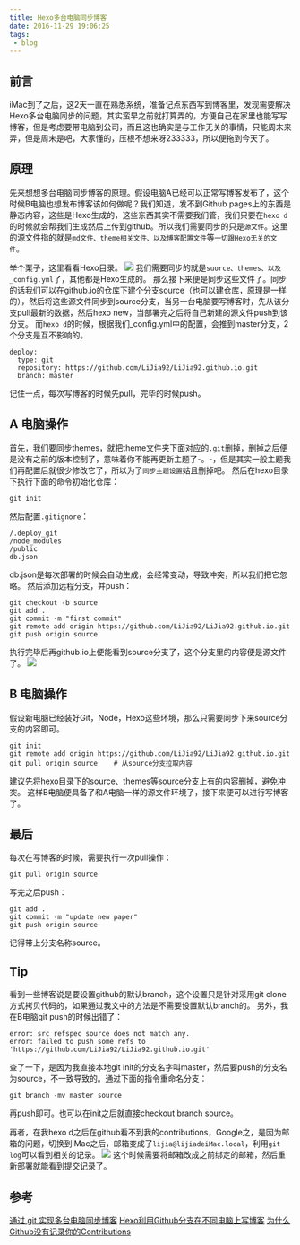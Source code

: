 ```yaml
---
title: Hexo多台电脑同步博客
date: 2016-11-29 19:06:25
tags:
 - blog
---
```


## 前言
iMac到了之后，这2天一直在熟悉系统，准备记点东西写到博客里，发现需要解决Hexo多台电脑同步的问题，其实蛮早之前就打算弄的，方便自己在家里也能写写博客，但是考虑要带电脑到公司，而且这也确实是与工作无关的事情，只能周末来弄，但是周末是吧，大家懂的，压根不想来呀233333，所以便拖到今天了。

## 原理
先来想想多台电脑同步博客的原理。假设电脑A已经可以正常写博客发布了，这个时候B电脑也想发布博客该如何做呢？我们知道，发不到Github pages上的东西是静态内容，这些是Hexo生成的，这些东西其实不需要我们管，我们只要在``hexo d``的时候就会帮我们生成然后上传到github。所以我们需要同步的只是``源文件``。这里的源文件指的就是``md文件、theme相关文件、以及博客配置文件``等``一切跟Hexo无关的文件``。

<!-- more -->

举个栗子，这里看看Hexo目录。
![](http://7xryow.com1.z0.glb.clouddn.com/2016/11%EF%BC%8Fmulti-pc1.png)
我们需要同步的就是``suorce、themes、以及_config.yml``了，其他都是Hexo生成的。
那么接下来便是同步这些文件了。同步的话我们可以在github.io的仓库下建个分支source（也可以建仓库，原理是一样的），然后将这些源文件同步到source分支，当另一台电脑要写博客时，先从该分支pull最新的数据，然后hexo new，当部署完之后将自己新建的源文件push到该分支。
而``hexo d``的时候，根据我们_config.yml中的配置，会推到master分支，2个分支是互不影响的。
```
deploy:
  type: git
  repository: https://github.com/LiJia92/LiJia92.github.io.git
  branch: master
```
记住一点，每次写博客的时候先pull，完毕的时候push。

## A 电脑操作
首先，我们要同步themes，就把theme文件夹下面对应的``.git``删掉，删掉之后便是没有之前的版本控制了，意味着你不能再更新主题了-。-，但是其实一般主题我们再配置后就很少修改它了，所以为了``同步主题设置``姑且删掉吧。
然后在hexo目录下执行下面的命令初始化仓库：
```
git init
```
然后配置``.gitignore``：
```
/.deploy_git
/node_modules
/public
db.json
```
db.json是每次部署的时候会自动生成，会经常变动，导致冲突，所以我们把它忽略。
然后添加远程分支，并push：
```
git checkout -b source
git add .
git commit -m "first commit"
git remote add origin https://github.com/LiJia92/LiJia92.github.io.git
git push origin source
```
执行完毕后再github.io上便能看到source分支了，这个分支里的内容便是源文件了。
![](http://7xryow.com1.z0.glb.clouddn.com/2016/11%EF%BC%8Fmulti-pc2.png)

## B 电脑操作
假设新电脑已经装好Git，Node，Hexo这些环境，那么只需要同步下来source分支的内容即可。
```
git init
git remote add origin https://github.com/LiJia92/LiJia92.github.io.git
git pull origin source    # 从source分支拉取内容
```
建议先将hexo目录下的source、themes等source分支上有的内容删掉，避免冲突。
这样B电脑便具备了和A电脑一样的源文件环境了，接下来便可以进行写博客了。

## 最后
每次在写博客的时候，需要执行一次pull操作：
```
git pull origin source
```
写完之后push：
```
git add .                     
git commit -m "update new paper"
git push origin source
```
记得带上分支名称source。

## Tip
看到一些博客说是要设置github的默认branch，这个设置只是针对采用git clone方式拷贝代码的，如果通过我文中的方法是不需要设置默认branch的。
另外，我在B电脑git push的时候出错了：
```
error: src refspec source does not match any.
error: failed to push some refs to 'https://github.com/LiJia92/LiJia92.github.io.git'
```
查了一下，是因为我直接本地git init的分支名字叫master，然后要push的分支名为source，不一致导致的。通过下面的指令重命名分支：
```
git branch -mv master source
```
再push即可。也可以在init之后就直接checkout branch source。

再者，在我hexo d之后在github看不到我的contributions，Google之，是因为邮箱的问题，切换到iMac之后，邮箱变成了``lijia@lijiadeiMac.local``，利用``git log``可以看到相关的记录。
![](http://7xryow.com1.z0.glb.clouddn.com/2016/11%EF%BC%8Fmulti-pc3.png)
这个时候需要将邮箱改成之前绑定的邮箱，然后重新部署就能看到提交记录了。


## 参考
[通过 git 实现多台电脑同步博客](https://juzi.in/2016/04/17/the-blog-sync-multi-pc.html)
[Hexo利用Github分支在不同电脑上写博客](http://www.dxjia.cn/2016/01/27/hexo-write-everywhere/)
[为什么Github没有记录你的Contributions](https://segmentfault.com/a/1190000004318632)
